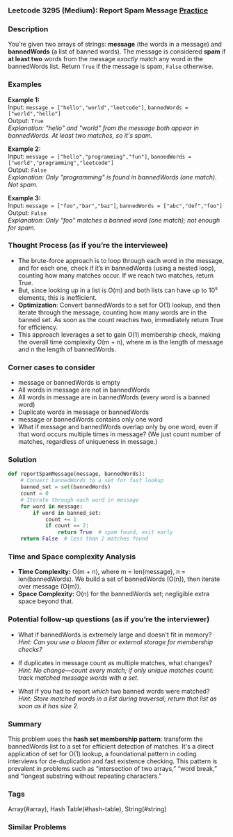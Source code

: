 ### Leetcode 3295 (Medium): Report Spam Message [Practice](https://leetcode.com/problems/report-spam-message)

### Description  
You’re given two arrays of strings: **message** (the words in a message) and **bannedWords** (a list of banned words). The message is considered **spam** if **at least two** words from the message *exactly* match any word in the bannedWords list. Return `True` if the message is spam, `False` otherwise.

### Examples  

**Example 1:**  
Input: `message = ["hello","world","leetcode"]`, `bannedWords = ["world","hello"]`  
Output: `True`  
*Explanation: "hello" and "world" from the message both appear in bannedWords. At least two matches, so it's spam.*

**Example 2:**  
Input: `message = ["hello","programming","fun"]`, `bannedWords = ["world","programming","leetcode"]`  
Output: `False`  
*Explanation: Only "programming" is found in bannedWords (one match). Not spam.*

**Example 3:**  
Input: `message = ["foo","bar","baz"]`, `bannedWords = ["abc","def","foo"]`  
Output: `False`  
*Explanation: Only "foo" matches a banned word (one match); not enough for spam.*

### Thought Process (as if you’re the interviewee)  
- The brute-force approach is to loop through each word in the message, and for each one, check if it’s in bannedWords (using a nested loop), counting how many matches occur. If we reach two matches, return True.
- But, since looking up in a list is O(m) and both lists can have up to 10⁵ elements, this is inefficient.
- **Optimization**: Convert bannedWords to a set for O(1) lookup, and then iterate through the message, counting how many words are in the banned set. As soon as the count reaches two, immediately return True for efficiency.
- This approach leverages a set to gain O(1) membership check, making the overall time complexity O(m + n), where m is the length of message and n the length of bannedWords.

### Corner cases to consider  
- message or bannedWords is empty
- All words in message are not in bannedWords
- All words in message are in bannedWords (every word is a banned word)
- Duplicate words in message or bannedWords
- message or bannedWords contains only one word
- What if message and bannedWords overlap only by one word, even if that word occurs multiple times in message? (We just count number of matches, regardless of uniqueness in message.)

### Solution

```python
def reportSpamMessage(message, bannedWords):
    # Convert bannedWords to a set for fast lookup
    banned_set = set(bannedWords)
    count = 0
    # Iterate through each word in message
    for word in message:
        if word in banned_set:
            count += 1
            if count == 2:
                return True  # spam found, exit early
    return False  # less than 2 matches found
```

### Time and Space complexity Analysis  

- **Time Complexity:** O(m + n), where m = len(message), n = len(bannedWords). We build a set of bannedWords (O(n)), then iterate over message (O(m)).
- **Space Complexity:** O(n) for the bannedWords set; negligible extra space beyond that.

### Potential follow-up questions (as if you’re the interviewer)  

- What if bannedWords is extremely large and doesn't fit in memory?  
  *Hint: Can you use a bloom filter or external storage for membership checks?*

- If duplicates in message count as multiple matches, what changes?  
  *Hint: No change—count every match; if only unique matches count: track matched message words with a set.*

- What if you had to report *which* two banned words were matched?  
  *Hint: Store matched words in a list during traversal; return that list as soon as it has size 2.*

### Summary
This problem uses the **hash set membership pattern**: transform the bannedWords list to a set for efficient detection of matches. It's a direct application of set for O(1) lookup, a foundational pattern in coding interviews for de-duplication and fast existence checking. This pattern is prevalent in problems such as “intersection of two arrays,” “word break,” and “longest substring without repeating characters.”

### Tags
Array(#array), Hash Table(#hash-table), String(#string)

### Similar Problems
